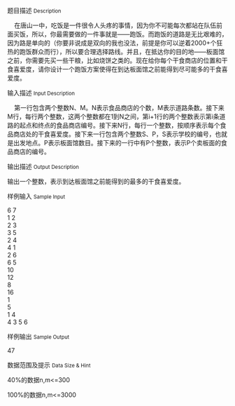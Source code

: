 <div class="panel panel-default">
<div class="area-title">
<span>
题目描述
<small>Description</small>
</span></div>
<div class="panel-body">

<p>    在唐山一中，吃饭是一件很令人头疼的事情，因为你不可能每次都站在队伍前面买饭，所以，你最需要做的一件事就是——跑饭。而跑饭的道路是无比艰难的，因为路是单向的（你要非说成是双向的我也没法，前提是你可以逆着2000+个狂热的跑饭群众而行），所以要合理选择路线。并且，在抵达你的目的地——板面馆之前，你需要先买一些干粮，比如烧饼之类的。现在给你每个干食商店的位置和干食喜爱度，请你设计一个跑饭方案使得在到达板面馆之前能得到尽可能多的干食喜爱度。</p>

</div>
</div>

<div class="panel panel-default">
<div class="area-title">
<span>
输入描述
<small>Input Description</small>
</span></div>
<div class="panel-body">
<p>    第一行包含两个整数N、M。N表示食品商店的个数，M表示道路条数。接下来M行，每行两个整数，这两个整数都在1到N之间，第i+1行的两个整数表示第i条道 路的起点和终点的食品商店编号。接下来N行，每行一个整数，按顺序表示每个食品商店处的干食喜爱度。接下来一行包含两个整数S、P，S表示学校的编号，也就是出发地点。P表示板面馆数目。接下来的一行中有P个整数，表示P个卖板面的食品商店的编号。</p>

</div>
</div>
<div  class="panel panel-default">
<div class="area-title">
<span>
输出描述
<small>Output Description</small>
</span></div>
<div class="panel-body">

<p>输出一个整数，表示到达板面馆之前能得到的最多的干食喜爱度。</p>

</div>
</div>


<div class="panel panel-default">
<div class="area-title">
<span>
样例输入
<small>Sample Input</small>
</span></div>
<div class="panel-body">
<p>6 7<br>1 2<br>2 3<br>3 5<br>2 4<br>4 1<br>2 6<br>6 5<br>10<br>12<br>8<br>16<br>1<br>5<br>1 4<br>4 3 5 6</p>

</div>
</div>

<div class="panel panel-default">
<div class="area-title">
<span>
样例输出
<small>Sample Output</small>
</span></div>
<div class="panel-body">
<p>47</p>

</div>
</div>

<div class="panel panel-default">
<div class="area-title">
<span>
数据范围及提示
<small>Data Size & Hint</small>
</span></div>
<div class="panel-body">
<p>40%的数据n,m&lt;=300</p>
<p>100%的数据n,m&lt;=3000</p>
</div>
</div>